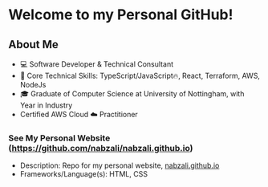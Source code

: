 # Welcome to my Personal GitHub!

## About Me

- 💻 Software Developer & Technical Consultant
- 💬 Core Technical Skills: TypeScript/JavaScript🔥, React, Terraform, AWS, NodeJs 
- 🎓 Graduate of Computer Science at University of Nottingham, with Year in Industry
- Certified AWS Cloud ☁️ Practitioner

### See My Personal Website (https://github.com/nabzali/nabzali.github.io)
   - Description: Repo for my personal website, [nabzali.github.io](https://nabzali.github.io/my-site)
- Frameworks/Language(s): HTML, CSS
